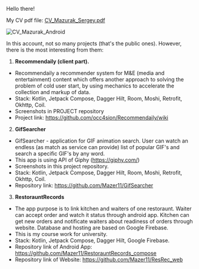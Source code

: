 Hello there!

My CV pdf file: [CV_Mazurak_Sergey.pdf](https://github.com/Mazer11/Mazer11/files/11355809/CV_Mazurak_Sergey.pdf)

![CV_Mazurak_Android](https://user-images.githubusercontent.com/86118013/235215621-7a9163fe-a60f-43f4-baa4-674267b43c9d.png)

In this account, not so many projects (that's the public ones). However, there is the most interesting from them:
1. **Recommendaily (client part).**
  - Recommendaily a recommender system for M&E (media and entertainment) content which offers another approach to solving the problem of cold user start, by using mechanics to accelerate the collection and markup of data.
  - Stack: Kotlin, Jetpack Compose, Dagger Hilt, Room, Moshi, Retrofit, Okhttp, Coil.
  - Screenshots in PROJECT repository
  - Project link: https://github.com/occ4sion/Recommendaily/wiki
2. **GifSearcher**
  - GifSearcher - application for GIF animation search. User can watch an endless (as match as service can provide) list of popular GIF's and search a specific GIF's by any word.
  - This app is using API of Giphy (https://giphy.com/)
  - Screenshots in this project repository.
  - Stack: Kotlin, Jetpack Compose, Dagger Hilt, Room, Moshi, Retrofit, Okhttp, Coil.
  - Repository link: https://github.com/Mazer11/GifSearcher
3. **RestorauntRecords**
  - The app purpose is to link kitchen and waiters of one restoraunt. Waiter can accept order and watch it status through android app. Kitchen can get new orders and notificate waiters about readiness of orders through website. Database and hosting are based on Google Firebase.
  - This is my course work for university.
  - Stack: Kotlin, Jetpack Compose, Dagger Hilt, Google Firebase.
  - Repository link of Android App: https://github.com/Mazer11/RestorauntRecords_compose
  - Repository link of Website: https://github.com/Mazer11/ResRec_web
